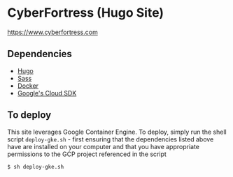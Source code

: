 # CyberFortress (Hugo Site)
https://www.cyberfortress.com

## Dependencies
* [Hugo](https://gohugo.io/)
* [Sass](https://sass-lang.com/)
* [Docker](https://www.docker.com/)
* [Google's Cloud SDK](https://cloud.google.com/sdk/)

## To deploy
This site leverages Google Container Engine. To deploy, simply run the shell script `deploy-gke.sh` - first ensuring that the dependencies listed above have are installed on your computer and that you have appropriate permissions to the GCP project referenced in the script

```
$ sh deploy-gke.sh
```
